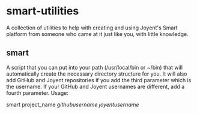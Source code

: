 smart-utilities
==============
A collection of utilities to help with creating and using Joyent's Smart platform from someone who came at it just like you, with little knowledge.

smart
-----
A script that you can put into your path (/usr/local/bin or ~/bin) that will automatically create the necessary directory structure for you. It will also add GitHub and Joyent repositories if you add the third parameter which is the username. If your GitHub and Joyent usernames are different, add a fourth parameter. Usage:

smart project_name _githubusername_ _joyentusername_